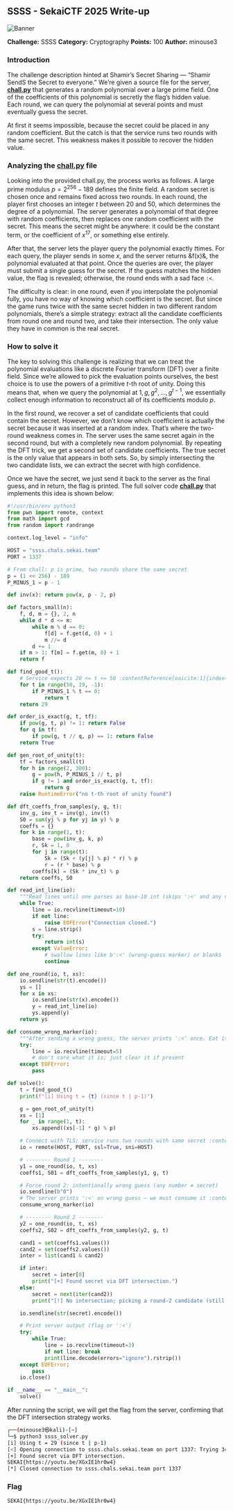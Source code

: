 ## SSSS - SekaiCTF 2025 Write-up

![Banner](assets/img/banner.png)

**Challenge:** SSSS
**Category:** Cryptography
**Points:** 100
**Author:** minouse3

### Introduction
The challenge description hinted at Shamir’s Secret Sharing — “Shamir SendS the Secret to everyone.”
We’re given a source file for the server, [**chall.py**](assets/files/chall.py) that generates a random polynomial over a large prime field. One of the coefficients of this polynomial is secretly the flag’s hidden value. Each round, we can query the polynomial at several points and must eventually guess the secret.

At first it seems impossible, because the secret could be placed in any random coefficient. But the catch is that the service runs two rounds with the same secret. This weakness makes it possible to recover the hidden value.

### Analyzing the [**chall.py**](assets/files/chall.py) file
Looking into the provided chall.py, the process works as follows. A large prime modulus $p = 2^{256} - 189$ defines the finite field. A random secret is chosen once and remains fixed across two rounds. In each round, the player first chooses an integer $t$ between 20 and 50, which determines the degree of a polynomial. The server generates a polynomial of that degree with random coefficients, then replaces one random coefficient with the secret. This means the secret might be anywhere: it could be the constant term, or the coefficient of $x^{17}$, or something else entirely.

After that, the server lets the player query the polynomial exactly $t$times. For each query, the player sends in some $x$, and the server returns &f(x)&, the polynomial evaluated at that point. Once the queries are over, the player must submit a single guess for the secret. If the guess matches the hidden value, the flag is revealed; otherwise, the round ends with a sad face `:<`.

The difficulty is clear: in one round, even if you interpolate the polynomial fully, you have no way of knowing which coefficient is the secret. But since the game runs twice with the same secret hidden in two different random polynomials, there’s a simple strategy: extract all the candidate coefficients from round one and round two, and take their intersection. The only value they have in common is the real secret.

### How to solve it
The key to solving this challenge is realizing that we can treat the polynomial evaluations like a discrete Fourier transform (DFT) over a finite field. Since we’re allowed to pick the evaluation points ourselves, the best choice is to use the powers of a primitive $t$-th root of unity. Doing this means that, when we query the polynomial at $1,g,g^2,...,g^{t-1}$, we essentially collect enough information to reconstruct all of its coefficients modulo $p$.

In the first round, we recover a set of candidate coefficients that could contain the secret. However, we don’t know which coefficient is actually the secret because it was inserted at a random index. That’s where the two-round weakness comes in. The server uses the same secret again in the second round, but with a completely new random polynomial. By repeating the DFT trick, we get a second set of candidate coefficients. The true secret is the only value that appears in both sets. So, by simply intersecting the two candidate lists, we can extract the secret with high confidence.

Once we have the secret, we just send it back to the server as the final guess, and in return, the flag is printed. The full solver code [**chall.py**](assets/files/ssss_solver.py) that implements this idea is shown below:
```py
#!/usr/bin/env python3
from pwn import remote, context
from math import gcd
from random import randrange

context.log_level = "info"

HOST = "ssss.chals.sekai.team"
PORT = 1337

# From chall: p is prime, two rounds share the same secret
p = (1 << 256) - 189
P_MINUS_1 = p - 1

def inv(x): return pow(x, p - 2, p)

def factors_small(n):
    f, d, m = {}, 2, n
    while d * d <= m:
        while m % d == 0:
            f[d] = f.get(d, 0) + 1
            m //= d
        d += 1
    if m > 1: f[m] = f.get(m, 0) + 1
    return f

def find_good_t():
    # Service expects 20 <= t <= 50 :contentReference[oaicite:1]{index=1}; pick a divisor of p-1
    for t in range(50, 19, -1):
        if P_MINUS_1 % t == 0:
            return t
    return 29

def order_is_exact(g, t, tf):
    if pow(g, t, p) != 1: return False
    for q in tf:
        if pow(g, t // q, p) == 1: return False
    return True

def gen_root_of_unity(t):
    tf = factors_small(t)
    for h in range(2, 300):
        g = pow(h, P_MINUS_1 // t, p)
        if g != 1 and order_is_exact(g, t, tf):
            return g
    raise RuntimeError("no t-th root of unity found")

def dft_coeffs_from_samples(y, g, t):
    inv_g, inv_t = inv(g), inv(t)
    S0 = sum(yj % p for yj in y) % p
    coeffs = {}
    for k in range(1, t):
        base = pow(inv_g, k, p)
        r, Sk = 1, 0
        for j in range(t):
            Sk = (Sk + (y[j] % p) * r) % p
            r = (r * base) % p
        coeffs[k] = (Sk * inv_t) % p
    return coeffs, S0

def read_int_line(io):
    """Read lines until one parses as base-10 int (skips ':<' and any noise)."""
    while True:
        line = io.recvline(timeout=10)
        if not line:
            raise EOFError("Connection closed.")
        s = line.strip()
        try:
            return int(s)
        except ValueError:
            # swallow lines like b':<' (wrong-guess marker) or blanks
            continue

def one_round(io, t, xs):
    io.sendline(str(t).encode())
    ys = []
    for x in xs:
        io.sendline(str(x).encode())
        y = read_int_line(io)
        ys.append(y)
    return ys

def consume_wrong_marker(io):
    """After sending a wrong guess, the server prints ':<' once. Eat it."""
    try:
        line = io.recvline(timeout=5)
        # don't care what it is; just clear it if present
    except EOFError:
        pass

def solve():
    t = find_good_t()
    print(f"[i] Using t = {t} (since t | p-1)")

    g = gen_root_of_unity(t)
    xs = [1]
    for _ in range(1, t):
        xs.append((xs[-1] * g) % p)

    # Connect with TLS; service runs two rounds with same secret :contentReference[oaicite:2]{index=2}
    io = remote(HOST, PORT, ssl=True, sni=HOST)

    # -------- Round 1 --------
    y1 = one_round(io, t, xs)
    coeffs1, S01 = dft_coeffs_from_samples(y1, g, t)

    # Force round 2: intentionally wrong guess (any number ≠ secret)
    io.sendline(b"0")
    # The server prints ':<' on wrong guess — we must consume it :contentReference[oaicite:3]{index=3}
    consume_wrong_marker(io)

    # -------- Round 2 --------
    y2 = one_round(io, t, xs)
    coeffs2, S02 = dft_coeffs_from_samples(y2, g, t)

    cand1 = set(coeffs1.values())
    cand2 = set(coeffs2.values())
    inter = list(cand1 & cand2)

    if inter:
        secret = inter[0]
        print("[+] Found secret via DFT intersection.")
    else:
        secret = next(iter(cand2))
        print("[!] No intersection; picking a round-2 candidate (still likely).")

    io.sendline(str(secret).encode())

    # Print server output (flag or ':<')
    try:
        while True:
            line = io.recvline(timeout=3)
            if not line: break
            print(line.decode(errors="ignore").rstrip())
    except EOFError:
        pass
    io.close()

if __name__ == "__main__":
    solve()
```
After running the script, we will get the flag from the server, confirming that the DFT intersection strategy works.
```sh
┌──(minouse3㉿kali)-[~]
└─$ python3 ssss_solver.py
[i] Using t = 29 (since t | p-1)
[<] Opening connection to ssss.chals.sekai.team on port 1337: Trying 34.133.17.1[+] Opening connection to ssss.chals.sekai.team on port 1337: Done
[+] Found secret via DFT intersection.
SEKAI{https://youtu.be/XGxIE1hr0w4}
[*] Closed connection to ssss.chals.sekai.team port 1337
```

### Flag
```
SEKAI{https://youtu.be/XGxIE1hr0w4}
```